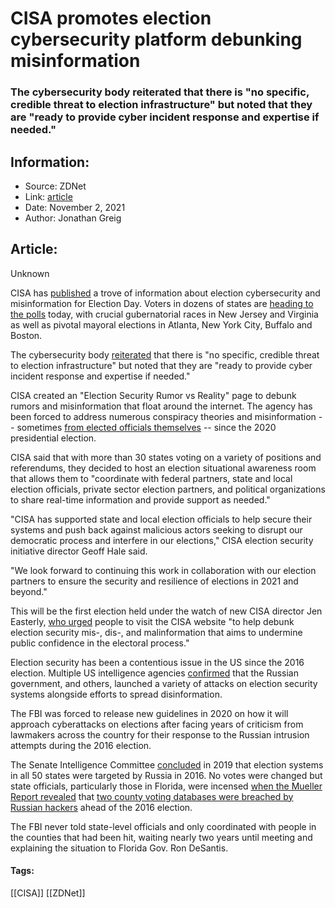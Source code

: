 # CISA promotes election cybersecurity platform debunking misinformation
### The cybersecurity body reiterated that there is "no specific, credible threat to election infrastructure" but noted that they are "ready to provide cyber incident response and expertise if needed."

## Information:
+ Source: ZDNet
+ Link: [article](https://www.zdnet.com/article/cisa-promotes-election-cybersecurity-platform-debunking-misinformation/)
+ Date: November 2, 2021
+ Author: Jonathan Greig


## Article:
Unknown

CISA has [published](https://www.cisa.gov/rumorcontrol?utm_campaign=wp_the_cybersecurity_202&utm_medium=email&utm_source=newsletter&wpisrc=nl_cybersecurity202) a trove of information about election cybersecurity and misinformation for Election Day. Voters in dozens of states are [heading to the polls](https://www.cnn.com/2021/11/02/politics/us-elections-today/index.html) today, with crucial gubernatorial races in New Jersey and Virginia as well as pivotal mayoral elections in Atlanta, New York City, Buffalo and Boston.

The cybersecurity body [reiterated](https://www.cisa.gov/news/2021/11/01/cisa-and-partners-coordinate-security-combatting-misinformation-election-day) that there is "no specific, credible threat to election infrastructure" but noted that they are "ready to provide cyber incident response and expertise if needed."

CISA created an "Election Security Rumor vs Reality" page to debunk rumors and misinformation that float around the internet. The agency has been forced to address numerous conspiracy theories and misinformation -- sometimes [from elected officials themselves](https://www.zdnet.com/article/dhs-rejects-trumps-fraud-claims-election-was-most-secure-in-us-history/) -- since the 2020 presidential election. 

CISA said that with more than 30 states voting on a variety of positions and referendums, they decided to host an election situational awareness room that allows them to "coordinate with federal partners, state and local election officials, private sector election partners, and political organizations to share real-time information and provide support as needed."

"CISA has supported state and local election officials to help secure their systems and push back against malicious actors seeking to disrupt our democratic process and interfere in our elections," CISA election security initiative director Geoff Hale said. 

"We look forward to continuing this work in collaboration with our election partners to ensure the security and resilience of elections in 2021 and beyond."

This will be the first election held under the watch of new CISA director Jen Easterly, [who urged](https://twitter.com/CISAJen/status/1455279223623532545) people to visit the CISA website "to help debunk election security mis-, dis-, and malinformation that aims to undermine public confidence in the electoral process."






Election security has been a contentious issue in the US since the 2016 election. Multiple US intelligence agencies [confirmed](https://www.intelligence.senate.gov/publications/report-select-committee-intelligence-united-states-senate-russian-active-measures) that the Russian government, and others, launched a variety of attacks on election security systems alongside efforts to spread disinformation.  

The FBI was forced to release new guidelines in 2020 on how it will approach cyberattacks on elections after facing years of criticism from lawmakers across the country for their response to the Russian intrusion attempts during the 2016 election.

The Senate Intelligence Committee [concluded](https://www.nytimes.com/2019/07/25/us/politics/russian-hacking-elections.html) in 2019 that election systems in all 50 states were targeted by Russia in 2016. No votes were changed but state officials, particularly those in Florida, were incensed [when the Mueller Report revealed](https://www.washingtonpost.com/graphics/2019/politics/read-the-mueller-report/) that [two county voting databases were breached by Russian hackers](https://www.nytimes.com/2019/05/14/us/florida-election-hacking-desantis.html) ahead of the 2016 election.

The FBI never told state-level officials and only coordinated with people in the counties that had been hit, waiting nearly two years until meeting and explaining the situation to Florida Gov. Ron DeSantis.





#### Tags:
[[CISA]] [[ZDNet]]
